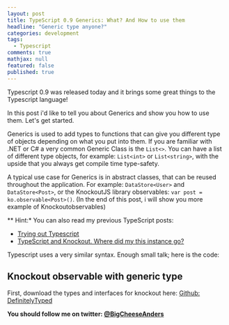 ```yaml
---
layout: post
title: TypeScript 0.9 Generics: What? And How to use them
headline: "Generic type anyone?"
categories: development
tags: 
  - Typescript
comments: true
mathjax: null
featured: false
published: true
---
```

Typescript 0.9 was released today and it brings some great things to the Typescript language!

In this post i'd like to tell you about Generics and show you how to use them. Let's get started.

Generics is used to add types to functions that can give you different type of objects depending on what you put into them. If you are familiar with .NET or C# a very common Generic Class is the `List<>`. You can have a list of different type objects, for example: `List<int>` or `List<string>`, with the upside that you always get compile time type-safety.

A typical use case for Generics is in abstract classes, that can be reused throughout the application. For example: `DataStore<User>` and `DataStore<Post>`, or the KnockoutJS library observables: `var post = ko.observable<Post>()`.
(In the end of this post, i will show you more example of Knockoutobservables)

** Hint:* You can also read my previous TypeScript posts:   

* [Trying out Typescript](http://ideasof.andersaberg.com/idea/2/trying-out-typescript)
* [TypeScript and Knockout. Where did my this instance go?](http://ideasof.andersaberg.com/idea/11/typescript-and-knockout-where-did-my-this-instance-go)

Typescript uses a very similar syntax. Enough small talk; here is the code:

<script src="https://gist.github.com/abergs/5817818.js"></script>

## Knockout observable with generic type ##
First, download the types and interfaces for knockout here: [Github: DefinitelyTyped](https://github.com/borisyankov/DefinitelyTyped/blob/master/knockout/knockout.d.ts)


<script src="https://gist.github.com/abergs/5817971.js"></script>


**You should follow me on twitter: [@BigCheeseAnders](https://twitter.com/BigCheeseAnders)**
